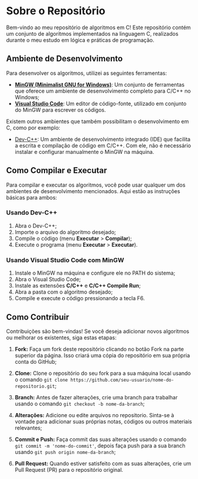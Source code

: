 # Sobre o Repositório

Bem-vindo ao meu repositório de algoritmos em C! Este repositório contém um conjunto de algoritmos implementados na linguagem C, realizados durante o meu estudo em lógica e práticas de programação.

## Ambiente de Desenvolvimento

Para desenvolver os algoritmos, utilizei as seguintes ferramentas:

- [**MinGW (Minimalist GNU for Windows)**](https://github.com/niXman/mingw-builds-binaries/releases): Um conjunto de ferramentas que oferece um ambiente de desenvolvimento completo para C/C++ no Windows;
- [**Visual Studio Code**](https://code.visualstudio.com/): Um editor de código-fonte, utilizado em conjunto do MinGW para escrever os códigos.

Existem outros ambientes que também possibilitam o desenvolvimento em C, como por exemplo:

- [Dev-C++](https://www.bloodshed.net/): Um ambiente de desenvolvimento integrado (IDE) que facilita a escrita e compilação de código em C/C++. Com ele, não é necessário instalar e configurar manualmente o MinGW na máquina.

## Como Compilar e Executar

Para compilar e executar os algoritmos, você pode usar qualquer um dos ambientes de desenvolvimento mencionados. Aqui estão as instruções básicas para ambos:

### Usando Dev-C++

1. Abra o Dev-C++;
2. Importe o arquivo do algoritmo desejado;
3. Compile o código (menu **Executar** > **Compilar**);
4. Execute o programa (menu **Executar** > **Executar**).

### Usando Visual Studio Code com MinGW

1. Instale o MinGW na máquina e configure ele no PATH do sistema;
2. Abra o Visual Studio Code;
3. Instale as extensões **C/C++** e **C/C++ Compile Run**;
4. Abra a pasta com o algoritmo desejado;
5. Compile e execute o código pressionando a tecla F6.

## Como Contribuir

Contribuições são bem-vindas! Se você deseja adicionar novos algoritmos ou melhorar os existentes, siga estas etapas:

1. **Fork:** Faça um fork deste repositório clicando no botão Fork na parte superior da página. Isso criará uma cópia do repositório em sua própria conta do GitHub;
   
2. **Clone:** Clone o repositório do seu fork para a sua máquina local usando o comando `git clone https://github.com/seu-usuario/nome-do-repositorio.git`;
   
3. **Branch:** Antes de fazer alterações, crie uma branch para trabalhar usando o comando `git checkout -b nome-da-branch`;
   
4. **Alterações:** Adicione ou edite arquivos no repositorio. Sinta-se à vontade para adicionar suas próprias notas, códigos ou outros materiais relevantes;
   
5. **Commit e Push:** Faça commit das suas alterações usando o comando `git commit -m 'nome-do-commit'`, depois faça push para a sua branch usando `git push origin nome-da-branch`;
    
6. **Pull Request:** Quando estiver satisfeito com as suas alterações, crie um Pull Request (PR) para o repositório original.
